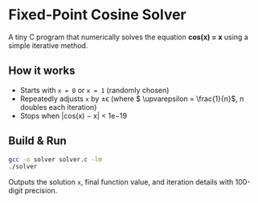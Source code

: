 # Fixed-Point Cosine Solver

A tiny C program that numerically solves the equation **cos(x) = x** using a simple iterative method.

## How it works
- Starts with `x = 0` or `x = 1` (randomly chosen)
- Repeatedly adjusts `x` by $` \pm \upvarepsilon `$ (where $` \upvarepsilon = \frac{1}{n}`$, n doubles each iteration)
- Stops when |cos(x) − x| < 1e−19

## Build & Run
```bash
gcc -o solver solver.c -lm
./solver
```

Outputs the solution `x`, final function value, and iteration details with 100-digit precision.
